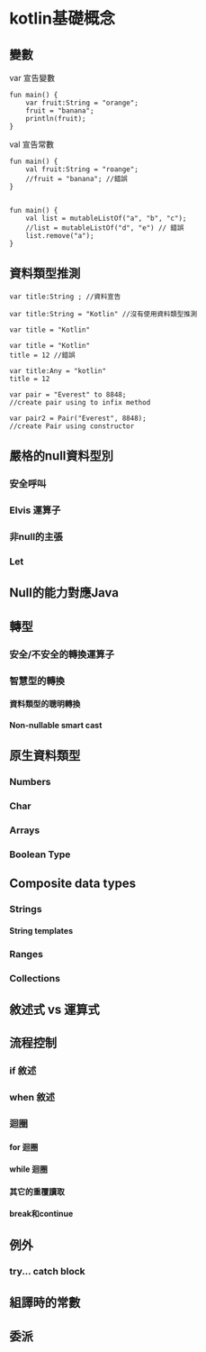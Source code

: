 # kotlin基礎概念
## 變數
var 宣告變數

``` 
fun main() {
    var fruit:String = "orange";
    fruit = "banana";
    println(fruit);
}
``` 

val 宣告常數

```
fun main() {
    val fruit:String = "roange";
    //fruit = "banana"; //錯誤
}


fun main() {
    val list = mutableListOf("a", "b", "c");
    //list = mutableListOf("d", "e") // 錯誤
    list.remove("a");
}
```





## 資料類型推測
	var title:String ; //資料宣告 
>  
	var title:String = "Kotlin" //沒有使用資料類型推測 
>
	var title = "Kotlin"
>
	var title = "Kotlin"  
	title = 12 //錯誤
>
	var title:Any = "kotlin"  
	title = 12


>
	var pair = "Everest" to 8848;
	//create pair using to infix method	
	
> 
	var pair2 = Pair("Everest", 8848);
	//create Pair using constructor

## 嚴格的null資料型別
### 安全呼叫
### Elvis 運算子
### 非null的主張
### Let

## Null的能力對應Java

## 轉型
### 安全/不安全的轉換運算子
### 智慧型的轉換
#### 資料類型的聰明轉換
#### Non-nullable smart cast

## 原生資料類型
### Numbers
### Char
### Arrays
### Boolean Type

## Composite data types
### Strings
#### String templates

### Ranges
### Collections

## 敘述式 vs 運算式

## 流程控制
### if 敘述
### when 敘述
### 迴圈
#### for 迴圈
#### while 迴圈
#### 其它的重覆讀取
#### break和continue

## 例外
### try... catch block

## 組譯時的常數
## 委派


